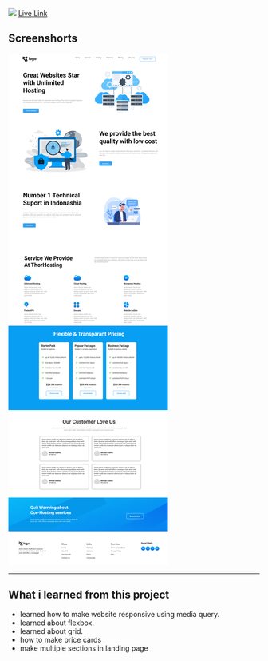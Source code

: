 ![](https://img.shields.io/badge/Project-10-orange)
[Live Link](https://interior-design-landing-page-1.netlify.app/)

## Screenshorts
![Screeshort](Screenshots/Full%20Screenshot.png)
   * * *
   

  ## What i learned from this project

  - learned how to make website responsive using media query.
  - learned about flexbox.
  - learned about grid.
  - how to make price cards
  - make multiple sections in landing page
  